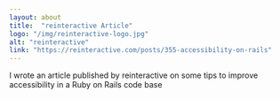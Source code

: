 ```yaml
---
layout: about
title:  "reinteractive Article"
logo: "/img/reinteractive-logo.jpg"
alt: "reinteractive"
link: "https://reinteractive.com/posts/355-accessibility-on-rails"
---
```


I wrote an article published by reinteractive on some tips to improve accessibility in a Ruby on Rails code base
